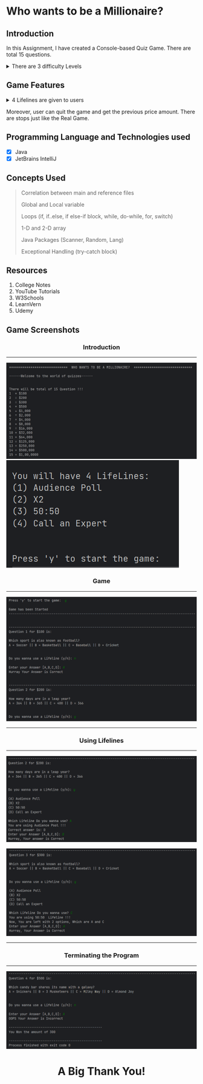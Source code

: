 # **Who wants to be a Millionaire?**

## **Introduction**

In this Assignment, I have created a Console-based Quiz Game.
There are total 15 questions.
<details>
<summary>There are 3 difficulty Levels</summary>

1. Easy (1 to 5)
2. Moderate (6 to 10)
3. Hard (11 - 15)

</details>

## **Game Features**

<details>
<summary>4 Lifelines are given to users</summary>

1. Audience Poll = Correct answer will appear
2. X2 = User will get 2 chances
3. 50:50 = 2 options will be omitted
4. Call an Expert = Correct answer will appear

</details>

Moreover, user can quit the game and get the previous price amount.
There are stops just like the Real Game.  
  
## **Programming Language and Technologies used**

- [x] Java
- [x] JetBrains IntelliJ

## **Concepts Used**

> Correlation between main and reference files
>
> Global and Local variable
>
> Loops (if, if..else, if else-if block, while, do-while, for, switch)
>
> 1-D and 2-D array
>
> Java Packages (Scanner, Random, Lang)
>
> Exceptional Handling (try-catch block)

## **Resources**

1. College Notes
2. YouTube Tutorials
3. W3Schools
4. LearnVern
5. Udemy

## **Game Screenshots**

<div align="center"><h3>Introduction</h3></div>
<hr> 

![Screenshot-1](./images/SS-1.png)
![Screenshot-2](./images/SS-2.png)

<div align="center"><h3>Game</h3></div>
<hr>

![Screenshot-3](./images/SS-3.png)

<hr>

<div align="center"><h3>Using Lifelines</h3></div>
<hr>

![Screenshot-4](./images/SS-4.png)

![Screenshot-5](./images/SS-5.png)
<hr>

<div align="center"><h3>Terminating the Program</h3></div>
<hr>

![Screenshot-6](./images/SS-6.png)

# <div align="center">**A Big Thank You!**</div>
